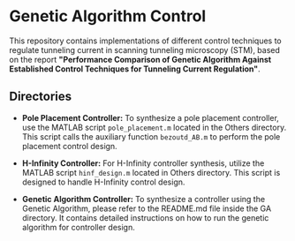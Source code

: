 # Genetic Algorithm Control

This repository contains implementations of different control techniques to regulate tunneling current in scanning tunneling microscopy (STM), based on the report **"Performance Comparison of Genetic Algorithm Against Established Control Techniques for Tunneling Current Regulation"**.

## Directories

- **Pole Placement Controller:** To synthesize a pole placement controller, use the MATLAB script `pole_placement.m` located in the Others directory. This script calls the auxiliary function `bezoutd_AB.m` to perform the pole placement control design.

- **H-Infinity Controller:** For H-Infinity controller synthesis, utilize the MATLAB script `hinf_design.m` located in Others directory. This script is designed to handle H-Infinity control design.

- **Genetic Algorithm Controller:** To synthesize a controller using the Genetic Algorithm, please refer to the README.md file inside the GA directory. It contains detailed instructions on how to run the genetic algorithm for controller design.
